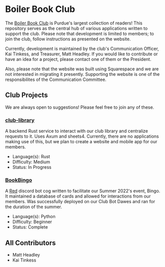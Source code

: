 # Boiler Book Club

The [Boiler Book Club](https://www.boilerbookclub.com) is Purdue's largest collection of readers! This repository serves as the central hub of various applications written to support the club. Please note that development is limited to members; to join the club, follow instructions as presented on the website.

Currently, development is maintained by the club's Communication Officer, Kai Tinkess, and Treasurer, Matt Headley. If you would like to contribute or have an idea for a project, please contact one of them or the President.

Also, please note that the website was built using Squarespace and we are not interested in migrating it presently. Supporting the website is one of the responsibilites of the Communication Committee.


## Club Projects
We are always open to suggestions! Please feel free to join any of these.

### [**club-library**](https://github.com/BoilerBookClub/club-library)
A backend Rust service to interact with our club library and centralize requests to it. Uses Axum and sheets4. Currently, there are no applications making use of this, but we plan to create a website and mobile app for our members.
- Language(s): Rust
- Difficulty: Medium
- Status: In Progress

### [**BookBingo**](https://github.com/BoilerBookClub/BookBingo)
A [Red](https://docs.discord.red/en/stable/) discord bot cog written to facilitate our Summer 2022's event, Bingo. It maintained a database of cards and allowed for interactions from our members. Was successfully deployed on our Club Bot Dawes and ran for the duration of the summer.
- Language(s): Python
- Difficulty: Beginner
- Status: Complete

## All Contributors
- Matt Headley
- Kai Tinkess
